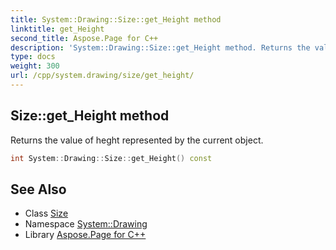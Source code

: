 ```yaml
---
title: System::Drawing::Size::get_Height method
linktitle: get_Height
second_title: Aspose.Page for C++
description: 'System::Drawing::Size::get_Height method. Returns the value of heght represented by the current object in C++.'
type: docs
weight: 300
url: /cpp/system.drawing/size/get_height/
---
```

## Size::get_Height method


Returns the value of heght represented by the current object.

```cpp
int System::Drawing::Size::get_Height() const
```

## See Also

* Class [Size](../)
* Namespace [System::Drawing](../../)
* Library [Aspose.Page for C++](../../../)
